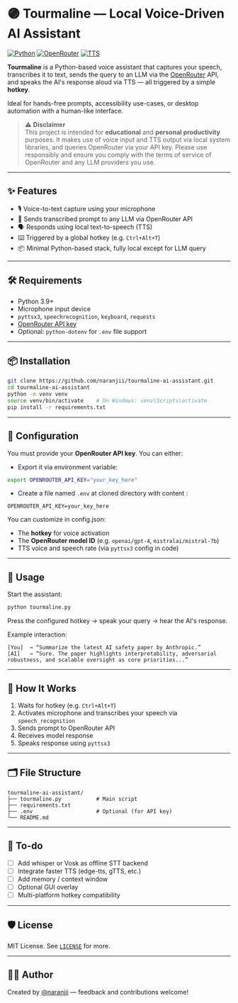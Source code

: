 # 🟣 Tourmaline — Local Voice-Driven AI Assistant

<p align="left">
  <a href="https://www.python.org/"><img src="https://img.shields.io/badge/Python-3.9+-blue?logo=python" alt="Python"></a>
  <a href="https://openrouter.ai/"><img src="https://img.shields.io/badge/OpenRouter-API-brightgreen?logo=openai" alt="OpenRouter"></a>
  <a href="https://pypi.org/project/pyttsx3/"><img src="https://img.shields.io/badge/TTS-pyttsx3-orange" alt="TTS"></a>
</p>

**Tourmaline** is a Python-based voice assistant that captures your speech, transcribes it to text, sends the query to an LLM via the [OpenRouter](https://openrouter.ai) API, and speaks the AI's response aloud via TTS — all triggered by a simple **hotkey**.

Ideal for hands-free prompts, accessibility use-cases, or desktop automation with a human-like interface.

> ⚠️ **Disclaimer**  
> This project is intended for **educational** and **personal productivity** purposes. It makes use of voice input and TTS output via local system libraries, and queries OpenRouter via your API key. Please use responsibly and ensure you comply with the terms of service of OpenRouter and any LLM providers you use.

---

## ✨ Features

- 🎙️ Voice-to-text capture using your microphone
- 🔗 Sends transcribed prompt to any LLM via OpenRouter API
- 🗣️ Responds using local text-to-speech (TTS)
- ⌨️ Triggered by a global hotkey (e.g. `Ctrl+Alt+T`)
- 📦 Minimal Python-based stack, fully local except for LLM query

---

## 🛠 Requirements

- Python 3.9+
- Microphone input device
- `pyttsx3`, `speechrecognition`, `keyboard`, `requests`
- [OpenRouter API key](https://openrouter.ai/)
- Optional: `python-dotenv` for `.env` file support

---

## 📦 Installation

```bash
git clone https://github.com/naranjii/tourmaline-ai-assistant.git
cd tourmaline-ai-assistant
python -m venv venv
source venv/bin/activate    # On Windows: venv\Scripts\activate
pip install -r requirements.txt
```

---

## 🔧 Configuration

You must provide your **OpenRouter API key**. You can either:

- Export it via environment variable:

```bash
export OPENROUTER_API_KEY="your_key_here"
```

- Create a file named `.env` at cloned directory with content :

```
OPENROUTER_API_KEY=your_key_here
```

You can customize in config.json:
- The **hotkey** for voice activation
- The **OpenRouter model ID** (e.g. `openai/gpt-4`, `mistralai/mistral-7b`)
- TTS voice and speech rate (via `pyttsx3` config in code)

---

## 🚀 Usage

Start the assistant:

```bash
python tourmaline.py
```

Press the configured hotkey → speak your query → hear the AI's response.

Example interaction:

```text
[You]  → “Summarize the latest AI safety paper by Anthropic.”
[AI]   → “Sure. The paper highlights interpretability, adversarial robustness, and scalable oversight as core priorities...”
```

---

## 🧠 How It Works

1. Waits for hotkey (e.g. `Ctrl+Alt+T`)
2. Activates microphone and transcribes your speech via `speech_recognition`
3. Sends prompt to OpenRouter API
4. Receives model response
5. Speaks response using `pyttsx3`

---

## 🗂 File Structure

```
tourmaline-ai-assistant/
├── tourmaline.py           # Main script
├── requirements.txt
├── .env                    # Optional (for API key)
└── README.md
```

---

## 🚧 To-do

- [ ] Add whisper or Vosk as offline STT backend
- [ ] Integrate faster TTS (edge-tts, gTTS, etc.)
- [ ] Add memory / context window
- [ ] Optional GUI overlay
- [ ] Multi-platform hotkey compatibility

---

## 🛡 License

MIT License. See [`LICENSE`](./LICENSE) for more.

---

## 👨‍💻 Author

Created by [@naranjii](https://github.com/naranjii) — feedback and contributions welcome!
